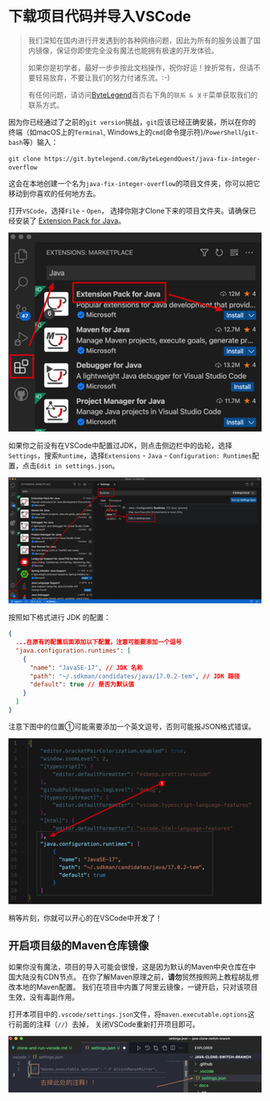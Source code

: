# 下载项目代码并导入VSCode

> 我们深知在国内进行开发遇到的各种网络问题，因此为所有的服务设置了国内镜像，保证你即使完全没有魔法也能拥有极速的开发体验。
>
> 如果你是初学者，最好一步步按此文档操作，祝你好运！挫折常有，但请不要轻易放弃，不要让我们的努力付诸东流。:-)
>
> 有任何问题，请访问[ByteLegend](https://bytelegend.com)首页右下角的`联系 & 关于`菜单获取我们的联系方式。

因为你已经通过了之前的`git version`挑战，`git`应该已经正确安装，所以在你的终端（如macOS上的`Terminal`, Windows上的`cmd`(命令提示符)/`PowerShell`/`git-bash`等）输入：

`git clone https://git.bytelegend.com/ByteLegendQuest/java-fix-integer-overflow`

这会在本地创建一个名为`java-fix-integer-overflow`的项目文件夹，你可以把它移动到你喜欢的任何地方去。


打开`VSCode`，选择`File` - `Open`， 选择你刚才Clone下来的项目文件夹。请确保已经安装了
[Extension Pack for Java](https://marketplace.visualstudio.com/items?itemName=vscjava.vscode-java-pack)。

![install-extension-pack-for-java.png](https://raw.githubusercontent.com/ByteLegendQuest/java-clone-switch-branch/main/docs/install-extension-pack-for-java.png)

如果你之前没有在VSCode中配置过JDK，则点击侧边栏中的齿轮，选择`Settings`，搜索`Runtime`，选择`Extensions` - `Java` - `Configuration: Runtimes`配置，点击`Edit in settings.json`。

![edit-settings-json.png](https://raw.githubusercontent.com/ByteLegendQuest/java-clone-switch-branch/main/docs/edit-settings-json.png)

按照如下格式进行 JDK 的配置：

```json
{
  ...在原有的配置后面添加以下配置，注意可能要添加一个逗号
  "java.configuration.runtimes": [
    {
      "name": "JavaSE-17", // JDK 名称
      "path": "~/.sdkman/candidates/java/17.0.2-tem", // JDK 路径
      "default": true // 是否为默认值
    }
  ]
}
```

注意下图中的位置①可能需要添加一个英文逗号，否则可能报JSON格式错误。

![vscode-jdk-conf](https://raw.githubusercontent.com/ByteLegendQuest/java-clone-switch-branch/main/docs/vscode-jdk-conf.png)

稍等片刻，你就可以开心的在VSCode中开发了！

## 开启项目级的Maven仓库镜像

如果你没有魔法，项目的导入可能会很慢，这是因为默认的Maven中央仓库在中国大陆没有CDN节点。
在你了解Maven原理之前，**请勿**贸然按照网上教程胡乱修改本地的Maven配置。
我们在项目中内置了阿里云镜像，一键开启，只对该项目生效，没有毒副作用。

打开本项目中的`.vscode/settings.json`文件，将`maven.executable.options`这行前面的注释（`//`）去掉，
关闭VSCode重新打开项目即可。

![vscode-aliyun](https://raw.githubusercontent.com/ByteLegendQuest/java-clone-switch-branch/main/docs/zh/vscode-aliyun.png)
